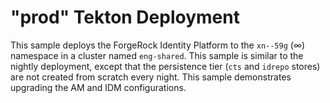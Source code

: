 # "prod" Tekton Deployment

This sample deploys the ForgeRock Identity Platform to the `xn--59g` (∞) namespace in a
cluster named `eng-shared`. This sample is similar to the nightly deployment,
except that the persistence tier (`cts` and `idrepo` stores) are not created 
from scratch every night. This sample demonstrates upgrading the AM and IDM 
configurations.

